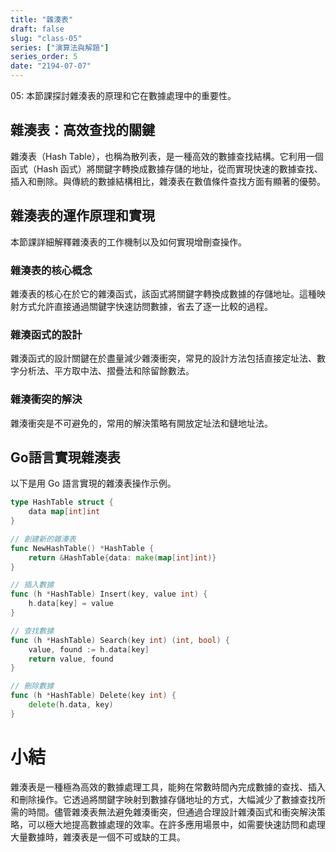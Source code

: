 ```yaml
---
title: "雜湊表"
draft: false
slug: "class-05"
series: ["演算法與解題"]
series_order: 5
date: "2194-07-07"
---
```

05: 本節課探討雜湊表的原理和它在數據處理中的重要性。

## 雜湊表：高效查找的關鍵
雜湊表（Hash Table），也稱為散列表，是一種高效的數據查找結構。它利用一個函式（Hash 函式）將關鍵字轉換成數據存儲的地址，從而實現快速的數據查找、插入和刪除。與傳統的數據結構相比，雜湊表在數值條件查找方面有顯著的優勢。

## 雜湊表的運作原理和實現
本節課詳細解釋雜湊表的工作機制以及如何實現增刪查操作。

### 雜湊表的核心概念
雜湊表的核心在於它的雜湊函式，該函式將關鍵字轉換成數據的存儲地址。這種映射方式允許直接通過關鍵字快速訪問數據，省去了逐一比較的過程。

### 雜湊函式的設計
雜湊函式的設計關鍵在於盡量減少雜湊衝突，常見的設計方法包括直接定址法、數字分析法、平方取中法、摺疊法和除留餘數法。

### 雜湊衝突的解決
雜湊衝突是不可避免的，常用的解決策略有開放定址法和鏈地址法。

## Go語言實現雜湊表
以下是用 Go 語言實現的雜湊表操作示例。

```go
type HashTable struct {
    data map[int]int
}

// 創建新的雜湊表
func NewHashTable() *HashTable {
    return &HashTable{data: make(map[int]int)}
}

// 插入數據
func (h *HashTable) Insert(key, value int) {
    h.data[key] = value
}

// 查找數據
func (h *HashTable) Search(key int) (int, bool) {
    value, found := h.data[key]
    return value, found
}

// 刪除數據
func (h *HashTable) Delete(key int) {
    delete(h.data, key)
}
```

# 小結
雜湊表是一種極為高效的數據處理工具，能夠在常數時間內完成數據的查找、插入和刪除操作。它透過將關鍵字映射到數據存儲地址的方式，大幅減少了數據查找所需的時間。儘管雜湊表無法避免雜湊衝突，但通過合理設計雜湊函式和衝突解決策略，可以極大地提高數據處理的效率。在許多應用場景中，如需要快速訪問和處理大量數據時，雜湊表是一個不可或缺的工具。